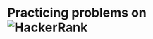 # Practicing problems on ![HackerRank](https://img.shields.io/badge/-Hackerrank-2EC866?style=for-the-badge&logo=HackerRank&logoColor=white)
